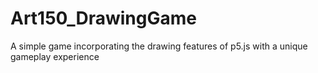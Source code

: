 # Art150_DrawingGame
A simple game incorporating the drawing features of p5.js with a unique gameplay experience
